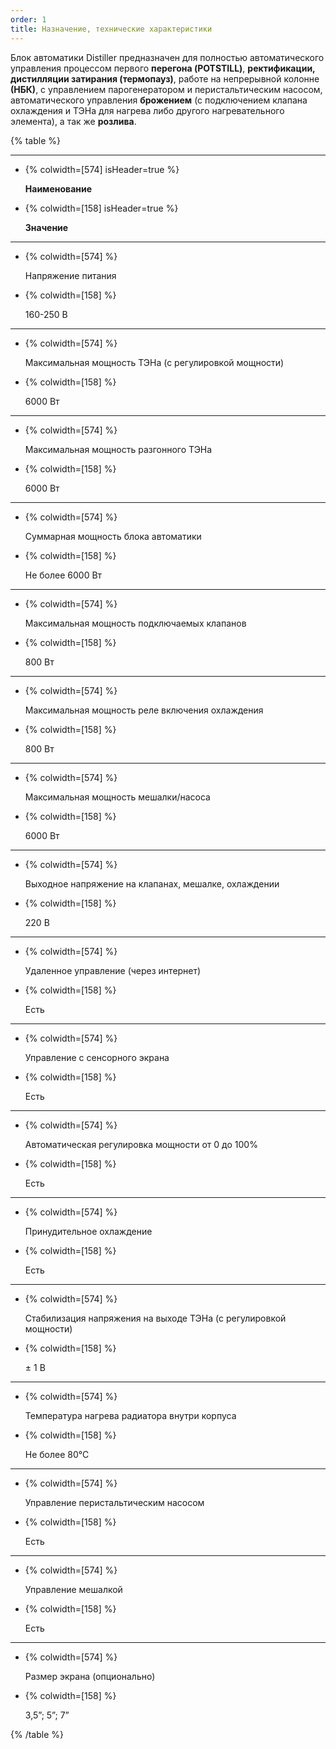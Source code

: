 ```yaml
---
order: 1
title: Назначение, технические характеристики
---
```


Блок автоматики Distiller предназначен для полностью автоматического управления процессом первого **перегона (POTSTILL)**, **ректификации, дистилляции затирания (термопауз)**, работе на непрерывной колонне **(НБК)**, с управлением парогенератором и перистальтическим насосом, автоматического управления **брожением** (с подключением клапана охлаждения и ТЭНа для нагрева либо другого нагревательного элемента), а так же **розлива**.

{% table %}

---

*  {% colwidth=[574] isHeader=true %}

   **Наименование**

*  {% colwidth=[158] isHeader=true %}

   **Значение**

---

*  {% colwidth=[574] %}

   Напряжение питания

*  {% colwidth=[158] %}

   160-250 В

---

*  {% colwidth=[574] %}

   Максимальная мощность ТЭНа (с регулировкой мощности)

*  {% colwidth=[158] %}

   6000 Вт

---

*  {% colwidth=[574] %}

   Максимальная мощность разгонного ТЭНа

*  {% colwidth=[158] %}

   6000 Вт

---

*  {% colwidth=[574] %}

   Суммарная мощность блока автоматики

*  {% colwidth=[158] %}

   Не более 6000 Вт

---

*  {% colwidth=[574] %}

   Максимальная мощность подключаемых клапанов

*  {% colwidth=[158] %}

   800 Вт

---

*  {% colwidth=[574] %}

   Максимальная мощность реле включения охлаждения

*  {% colwidth=[158] %}

   800 Вт

---

*  {% colwidth=[574] %}

   Максимальная мощность мешалки/насоса

*  {% colwidth=[158] %}

   6000 Вт

---

*  {% colwidth=[574] %}

   Выходное напряжение на клапанах, мешалке, охлаждении

*  {% colwidth=[158] %}

   220 В

---

*  {% colwidth=[574] %}

   Удаленное управление (через интернет)

*  {% colwidth=[158] %}

   Есть

---

*  {% colwidth=[574] %}

   Управление с сенсорного экрана

*  {% colwidth=[158] %}

   Есть

---

*  {% colwidth=[574] %}

   Автоматическая регулировка мощности от 0 до 100%

*  {% colwidth=[158] %}

   Есть

---

*  {% colwidth=[574] %}

   Принудительное охлаждение

*  {% colwidth=[158] %}

   Есть

---

*  {% colwidth=[574] %}

   Стабилизация напряжения на выходе ТЭНа (с регулировкой мощности)

*  {% colwidth=[158] %}

   ± 1 В

---

*  {% colwidth=[574] %}

   Температура нагрева радиатора внутри корпуса

*  {% colwidth=[158] %}

   Не более 80°С

---

*  {% colwidth=[574] %}

   Управление перистальтическим насосом

*  {% colwidth=[158] %}

   Есть

---

*  {% colwidth=[574] %}

   Управление мешалкой

*  {% colwidth=[158] %}

   Есть

---

*  {% colwidth=[574] %}

   Размер экрана (опционально)

*  {% colwidth=[158] %}

   3,5”; 5”; 7”

{% /table %}
